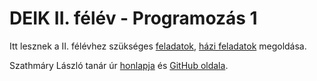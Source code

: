 # DEIK II. félév - Programozás 1

Itt lesznek a II. félévhez szükséges [feladatok](https://github.com/polonkaipal/Programozas_1/tree/master/feladatsor), [házi feladatok](https://github.com/polonkaipal/Programozas_1/tree/master/hazi%20feladatok) megoldása.

Szathmáry László tanár úr [honlapja](https://arato.inf.unideb.hu/szathmary.laszlo/pmwiki/index.php) és [GitHub oldala](https://github.com/jabbalaci/Programozas_1).
